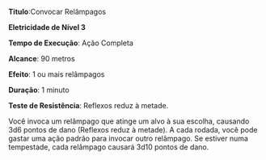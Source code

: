 **Titulo**:Convocar Relâmpagos

**Eletricidade de Nível 3**

**Tempo de Execução**: Ação Completa

**Alcance**: 90 metros

**Efeito**: 1 ou mais relâmpagos

**Duração**: 1 minuto

**Teste de Resistência**: Reflexos reduz à metade.

Você invoca um relâmpago que atinge um alvo à sua escolha, causando 3d6 pontos de dano (Reflexos reduz à metade). 
A cada rodada, você pode gastar uma ação padrão para invocar outro relâmpago. Se estiver numa tempestade, cada relâmpago causará 3d10 pontos de dano.
